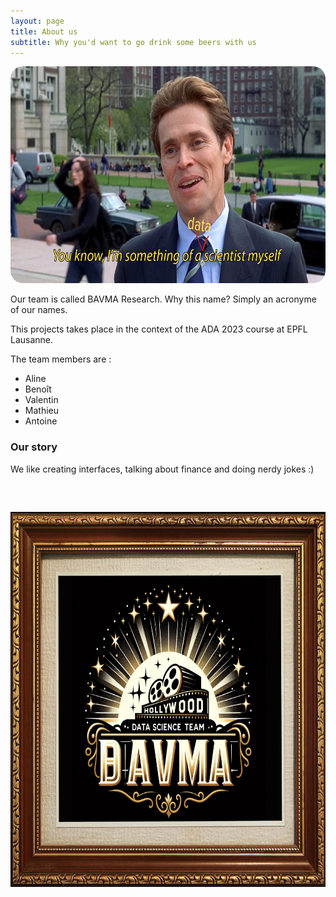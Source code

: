 ```yaml
---
layout: page
title: About us
subtitle: Why you'd want to go drink some beers with us
---
```

<div style="width: 100%;display: flex; justify-content: center;">
<a href="https://www.imdb.com/title/tt0145487/">
  <img src="/assets/img/data_scientist.png" alt="Data scientist spiderman meme" style="width: 639px; height: 347px; border-radius: 20px;"></a>
</div> 

Our team is called BAVMA Research. Why this name? Simply an acronyme of our names.

This projects takes place in the context of the ADA 2023 course at EPFL Lausanne.

The team members are : 
- Aline
- Benoît
- Valentin
- Mathieu
- Antoine

### Our story

We like creating interfaces, talking about finance and doing nerdy jokes :)


<div style="width: 100%;display: flex; justify-content: center; margin-top: 60px;">
  <img src="/assets/img/cadre.jpeg" alt="Logo" style="width: 708px; height: 600px;">
</div> 
